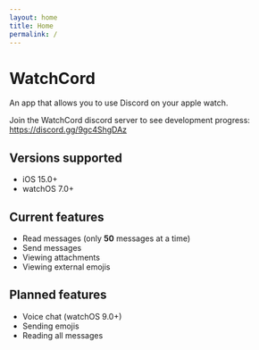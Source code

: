 ```yaml
---
layout: home
title: Home
permalink: /
---
```


# WatchCord
An app that allows you to use Discord on your apple watch.

Join the WatchCord discord server to see development progress: https://discord.gg/9gc4ShgDAz

## Versions supported
- iOS 15.0+
- watchOS 7.0+

## Current features
- Read messages (only **50** messages at a time)
- Send messages
- Viewing attachments
- Viewing external emojis

## Planned features
- Voice chat (watchOS 9.0+)
- Sending emojis
- Reading all messages